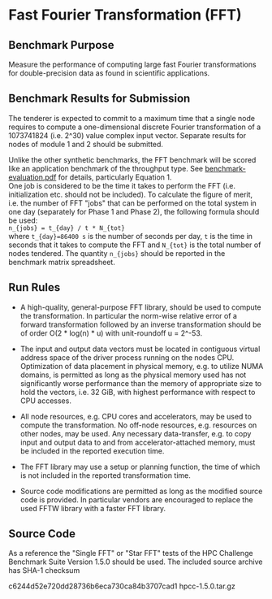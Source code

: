 Fast Fourier Transformation (FFT)
=================================

Benchmark Purpose
-----------------

Measure the performance of computing large fast Fourier transformations
for double-precision data as found in scientific applications.


Benchmark Results for Submission
--------------------------------

The tenderer is expected to commit to a maximum time that a single node
requires to compute a one-dimensional discrete Fourier transformation of
a 1073741824 (i.e. 2^30) value complex input vector.  Separate results for
nodes of module 1 and 2 should be submitted.

Unlike the other synthetic benchmarks, the FFT benchmark will be scored like
an application benchmark of the throughput type. See
[benchmark-evaluation.pdf](../../../benchmark-evaluation.pdf) for
details, particularly Equation 1.  
One job is considered to be the time it takes to perform the
FFT (i.e. initialization etc. should not be included). To calculate the
figure of merit, i.e. the number of FFT "jobs" that can be
performed on the total system in one day (separately for Phase 1 and
Phase 2), the following formula should be used:  
`n_{jobs} = t_{day} / t * N_{tot}`  
where `t_{day}=86400 s` is the number of seconds per day, `t` is the 
time in seconds that it takes to compute the FFT and `N_{tot}` is the 
total number of nodes tendered. The quantity `n_{jobs}` should be 
reported in the benchmark matrix spreadsheet. 


Run Rules
---------

* A high-quality, general-purpose FFT library, should be used to compute the
  transformation.  In particular the norm-wise relative error of a forward
  transformation followed by an inverse transformation should be of
  order O(2 * log(n) * u) with unit-roundoff u = 2^-53.

* The input and output data vectors must be located in contiguous virtual
  address space of the driver process running on the nodes CPU. Optimization
  of data placement in physical memory, e.g. to utilize NUMA domains, is
  permitted as long as the physical memory used has not significantly worse
  performance than the memory of appropriate size to hold the vectors,
  i.e. 32 GiB, with highest performance with respect to CPU accesses.

* All node resources, e.g. CPU cores and accelerators, may be used to compute
  the transformation.  No off-node resources, e.g. resources on other nodes,
  may be used.  Any necessary data-transfer, e.g. to copy input and output
  data to and from accelerator-attached memory, must be included in the
  reported execution time.

* The FFT library may use a setup or planning function, the time of which
  is not included in the reported transformation time.

* Source code modifications are permitted as long as the modified source
  code is provided.  In particular vendors are encouraged to replace the
  used FFTW library with a faster FFT library.


Source Code
-----------

As a reference the "Single FFT" or "Star FFT" tests of the HPC Challenge
Benchmark Suite Version 1.5.0 should be used.  The included source archive
has SHA-1 checksum

c6244d52e720dd28736b6eca730ca84b3707cad1  hpcc-1.5.0.tar.gz